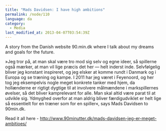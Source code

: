 ```yaml
---
title: "Mads Davidsen: I have high ambitions"
permalink: /node/110
language: da
category:
  - Media
last_modified_at: 2013-04-07T03:54:39Z
---
```


A story from the Danish website 90.min.dk where I talk about my dreams and goals for the future.

»Jeg tror på, at man skal være tro mod sig selv og egne ideer, så spillerne også mærker, at man vil lige præcis det her — helt inderst inde. Selvfølgelig bliver jeg konstant inspireret, og jeg elsker at komme rundt i Danmark og i Europa og se træning og kampe. I 2011 har jeg været i Feyenoord, og her tog jeg eksempelvis nogle meget konkrete tanker med hjem, da hollænderne er rigtigt dygtige til at involvere målmændene i markspillernes øvelser, så det bliver kamprelevant for alle. Man skal altid være parat til at udvikle sig. Ydmyghed overfor at man aldrig bliver færdigudviklet er helt lige så essentielt for en træner som for en spiller«, says Mads Davidsen to 90min.dk.

Read it all here - <http://www.90minutter.dk/mads-davidsen-jeg-er-meget-ambitioes/>
